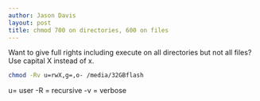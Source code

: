 ```yaml
---
author: Jason Davis
layout: post
title: chmod 700 on directories, 600 on files
---
```


Want to give full rights including execute on all directories but not all files? Use capital X instead of x.

```bash
chmod -Rv u=rwX,g=,o- /media/32GBflash
```
u= user
-R = recursive
-v = verbose
